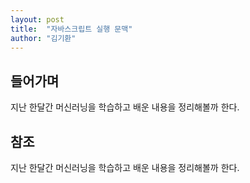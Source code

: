 ```yaml
---
layout: post
title:  "자바스크립트 실행 문맥"
author: "김기환"
---
```


## 들어가며
지난 한달간 머신러닝을 학습하고 배운 내용을 정리해볼까 한다.

## 참조
지난 한달간 머신러닝을 학습하고 배운 내용을 정리해볼까 한다.
